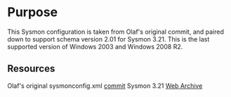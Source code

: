 # Purpose

This Sysmon configuration is taken from Olaf's original commit, and paired down to support schema version 2.01 for Sysmon 3.21. This is the last supported version of Windows 2003 and Windows 2008 R2.

## Resources

Olaf's original sysmonconfig.xml [commit](https://github.com/olafhartong/sysmon-modular/tree/44143993e6bcbf88aa43ce1d5d7a62d93a9fa912)
Sysmon 3.21 [Web Archive](https://web.archive.org/web/20160315070513/https://technet.microsoft.com/en-us/sysinternals/dn798348)

